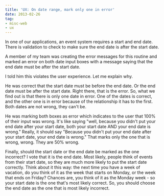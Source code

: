 ```yaml
---
title: 'UX: On date range, mark only one in error'
date: 2013-02-26
tag:
- misc-web
- ux
---
```

In one of our applications, an event system requires a start and end date.  There is validation to check to make sure the end date is after the start date.

<!--more-->

A member of my team was creating the error messages for this routine and marked an error on both date input boxes with a message saying that the end date must be after the start date.  

I told him this violates the user experience.  Let me explain why.

He was correct that the start date must be before the end date.  Or the end date must be after the start date.  Right there, that is the error.  So, what we find out is that there is only one date in error.  One of the dates is correct, and the other one is in error because of the relationship it has to the first.  Both dates are not wrong, they can't be.

He was marking both boxes as error which indicates to the user that 100% of their input was wrong.  It's like saying "well, because you didn't put your end date after your start date, both your start date AND your end date is wrong."  Really, it should say "Because you didn't put your end date after your start date, your end date is wrong."  That marks only the one that is wrong, wrong.  They are 50% wrong.  

Finally, should the start date or the end date be marked as the one incorrect?  I vote that it is the end date.  Most likely, people think of events from their start date, so they are much more likely to put the start date correctly.  Think about it this way: the next time you have a week of vacation, do you think of it as the week that starts on Monday, or the week that ends on Friday?  Chances are, you think of it as the Monday week - so your start date is the one that's most likely correct.  So, you should choose the end date as the one that is most likely incorrect.
